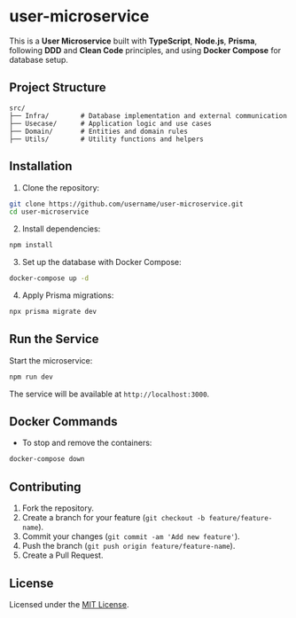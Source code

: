 
# user-microservice

This is a **User Microservice** built with **TypeScript**, **Node.js**, **Prisma**, following **DDD** and **Clean Code** principles, and using **Docker Compose** for database setup.

## Project Structure

```
src/
├── Infra/        # Database implementation and external communication
├── Usecase/      # Application logic and use cases
├── Domain/       # Entities and domain rules
├── Utils/        # Utility functions and helpers
```

## Installation

1. Clone the repository:

```bash
git clone https://github.com/username/user-microservice.git
cd user-microservice
```

2. Install dependencies:

```bash
npm install
```

3. Set up the database with Docker Compose:

```bash
docker-compose up -d
```

4. Apply Prisma migrations:

```bash
npx prisma migrate dev
```

## Run the Service

Start the microservice:

```bash
npm run dev
```

The service will be available at `http://localhost:3000`.

## Docker Commands

- To stop and remove the containers:

```bash
docker-compose down
```

## Contributing

1. Fork the repository.
2. Create a branch for your feature (`git checkout -b feature/feature-name`).
3. Commit your changes (`git commit -am 'Add new feature'`).
4. Push the branch (`git push origin feature/feature-name`).
5. Create a Pull Request.

## License

Licensed under the [MIT License](LICENSE).
```